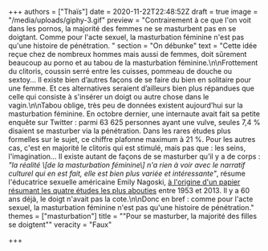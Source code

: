 +++
authors = ["Thaïs"]
date = 2020-11-22T22:48:52Z
draft = true
image = "/media/uploads/giphy-3.gif"
preview = "Contrairement à ce que l'on voit dans les pornos, la majorité des femmes ne se masturbent pas en se doigtant. Comme pour l'acte sexuel, la masturbation féminine n'est pas qu'une histoire de pénétration. "
section = "On débunke"
text = "Cette idée reçue chez de nombreux hommes mais aussi de femmes, doit sûrement beaucoup au porno et au tabou de la masturbation féminine.\n\nFrottement du clitoris, coussin serré entre les cuisses,  pommeau de douche ou sextoy... Il existe bien d’autres façons de se faire du bien en solitaire pour une femme. Et ces alternatives seraient d’ailleurs bien plus répandues que celle qui consiste à s'insérer un doigt ou autre chose dans le vagin.\n\nTabou oblige, très peu de données existent aujourd’hui sur la masturbation féminine. En octobre dernier, une internaute avait fait sa petite enquête sur Twitter : parmi 63&nbsp;625 personnes ayant une vulve, seules 7,4&nbsp;% disaient se masturber via la pénétration. Dans les rares études plus formelles sur le sujet, ce chiffre plafonne maximum à 21&nbsp;%.  Pour les autres cas, c'est en majorité le clitoris qui est stimulé, mais pas que : les seins, l'imagination... Il existe autant de façons de se masturber qu’il y a de corps : _\"la réalité \\[de la masturbation féminine\\] n'a rien à voir avec le narratif culturel qui en est fait, elle est bien plus variée et intéressante\"_, résume l'éducatrice sexuelle américaine Emily Nagoski, [à l'origine d'un papier résumant les quatre études les plus abouties](https://medium.com/@enagoski/what-60-years-of-research-says-about-womens-masturbation-f3b842343454) entre 1953 et 2013. Il y a 60 ans déjà, le doigt n'avait pas la cote.\n\nDonc en bref : comme pour l'acte sexuel, la masturbation féminine n'est pas qu'une histoire de pénétration."
themes = ["masturbation"]
title = "\"Pour se masturber, la majorité des filles se doigtent\""
veracity = "Faux"

+++
